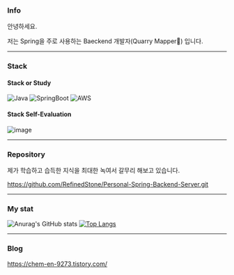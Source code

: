 

### Info
  
안녕하세요.

저는 Spring을 주로 사용하는 Baeckend 개발자(Quarry Mapper:rofl:) 입니다.

<hr/>

### Stack
#### Stack or Study

![Java](https://img.shields.io/badge/java-%23ED8B00.svg?style=for-the-badge&logo=java&logoColor=white)
![SpringBoot](https://img.shields.io/badge/springboot-6DB33F?style=for-the-badge&logo=springboot&logoColor=white)
![AWS](https://img.shields.io/badge/AWS-%23FF9900.svg?style=for-the-badge&logo=amazon-aws&logoColor=white)


    
#### Stack Self-Evaluation
![image](https://user-images.githubusercontent.com/113455892/201515988-8b70aaed-cc83-4126-8616-453a6215a158.png)



<hr/>

### Repository

제가 학습하고 습득한 지식을 최대한 녹여서 갈무리 해보고 있습니다.

https://github.com/RefinedStone/Personal-Spring-Backend-Server.git
<hr/>


### My stat
![Anurag's GitHub stats](https://github-readme-stats.vercel.app/api?username=RefinedStone&show_icons=true&theme=transparent)
[![Top Langs](https://github-readme-stats.vercel.app/api/top-langs/?username=RefinedStone&hide=javascript,html,SCSS,CSS,PHP&layout=compact)](https://github.com/RefinedStone/github-readme-stats)  
<hr/>


### Blog
https://chem-en-9273.tistory.com/

